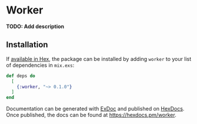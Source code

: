 # Worker

**TODO: Add description**

## Installation

If [available in Hex](https://hex.pm/docs/publish), the package can be installed
by adding `worker` to your list of dependencies in `mix.exs`:

```elixir
def deps do
  [
    {:worker, "~> 0.1.0"}
  ]
end
```

Documentation can be generated with [ExDoc](https://github.com/elixir-lang/ex_doc)
and published on [HexDocs](https://hexdocs.pm). Once published, the docs can
be found at <https://hexdocs.pm/worker>.

